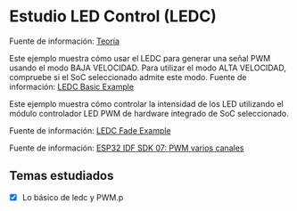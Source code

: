 # Estudio LED Control (LEDC)

Fuente de información: [Teoría](https://docs.espressif.com/projects/esp-idf/en/latest/esp32/api-reference/peripherals/ledc.html)

Este ejemplo muestra cómo usar el LEDC para generar una señal PWM usando el modo BAJA VELOCIDAD. Para utilizar el modo ALTA VELOCIDAD, compruebe si el SoC seleccionado admite este modo.
Fuente de información: [LEDC Basic Example](https://github.com/espressif/esp-idf/tree/4b5b064/examples/peripherals/ledc/ledc_basic)

Este ejemplo muestra cómo controlar la intensidad de los LED utilizando el módulo controlador LED PWM de hardware integrado de SoC seleccionado.

Fuente de información: [LEDC Fade Example](https://github.com/espressif/esp-idf/tree/4b5b064/examples/peripherals/ledc/ledc_fade)


Fuente de información: [ESP32 IDF SDK 07: PWM varios canales](https://www.youtube.com/watch?v=W2BF6CHjTOM&list=PL-Hb9zZP9qC65SpXHnTAO0-qV6x5JxCMJ&index=7)

## Temas estudiados

- [x] Lo básico de ledc y PWM.p


